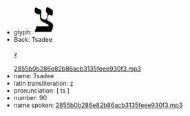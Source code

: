 - glyph: ![75c42f5a5ef7c85093f3ea0ef7e4faf7.png](63.png)
- Back: Tsadee<br /><br />ẕ<br /><br />[2855b0b286e82b86acb3135feee930f3.mp3](89.mp3)
- name: Tsadee<br />
- latin transliteration: ẕ<br />
- pronunciation: [ ts ]<br />
- number: 90<br />
- name spoken: [2855b0b286e82b86acb3135feee930f3.mp3](89.mp3)